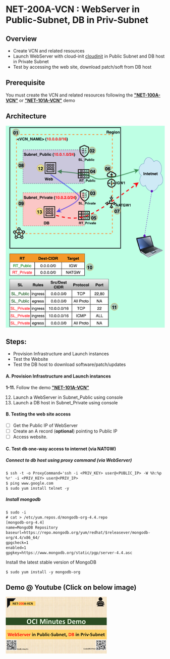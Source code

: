 # NET-200A-VCN : WebServer in Public-Subnet, DB in Priv-Subnet

## Overview

- Create VCN and related resources
- Launch WebServer with cloud-init [cloudinit](../Common-Scripts/oci-cloud-init-httpd-webserver_v1.sh) in Public Subnet and DB host in Private Subnet
- Test by accessing the web site, download patch/soft from DB host

## Prerequisite

You must create the VCN and related resources following the [**"NET-100A-VCN"**](../NET-100A-VCN) or [**"NET-101A-VCN"**](../NET-101A-VCN) demo

## Architecture

<img src="img/NET-200A-VCN_arch_orig_800x800.png" alt="NET-200A-VCN" style="zoom: 100%;" />

## Steps:

- Provision Infrastructure and Launch instances
- Test the Website
- Test the DB host to download software/patch/updates

#### A. Provision Infrastructure and Launch instances

**1-11.** Follow the demo [**"NET-101A-VCN"**](../NET-101A-VCN) 

12. Launch a WebServer in Subnet_Public using console
13. Launch a DB host in Subnet_Private using console

#### B. Testing the web site access

- [ ] Get the Public IP of WebServer 
- [ ] Create an A record (**optional**) pointing to Public IP
- [ ] Access website.

#### C. Test db one-way access to internet (via NATGW)

##### Connect to db host using proxy command (via WebServer)

```shell
$ ssh -t -o ProxyCommand='ssh -i <PRIV_KEY> user@<PUBLIC_IP> -W %h:%p %r' -i <PRIV_KEY> user@<PRIV_IP>
$ ping www.google.com
$ sudo yum install telnet -y
```

##### Install mongodb

```shell
$ sudo -i
# cat > /etc/yum.repos.d/mongodb-org-4.4.repo
[mongodb-org-4.4]
name=MongoDB Repository
baseurl=https://repo.mongodb.org/yum/redhat/$releasever/mongodb-org/4.4/x86_64/
gpgcheck=1
enabled=1
gpgkey=https://www.mongodb.org/static/pgp/server-4.4.asc
```

Install the latest stable version of MongoDB

```shell
$ sudo yum install -y mongodb-org 
```



## Demo @ Youtube (Click on below image)

[![NET-200A-VCN](img/thumbnail_320x320.png)](https://my_youtube "Click to watch on YouTube")





